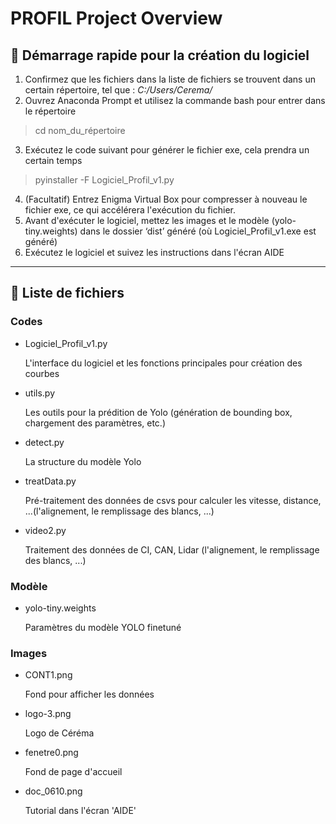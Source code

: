 # PROFIL Project Overview

## 🚙 Démarrage rapide pour la création du logiciel

1. Confirmez que les fichiers dans la liste de fichiers se trouvent dans un certain répertoire, tel que : *C:/Users/Cerema/* 
2. Ouvrez Anaconda Prompt et utilisez la commande bash pour entrer dans le répertoire
> cd nom_du_répertoire
3. Exécutez le code suivant pour générer le fichier exe, cela prendra un certain temps
> pyinstaller -F Logiciel_Profil_v1.py
4. (Facultatif) Entrez Enigma Virtual Box pour compresser à nouveau le fichier exe, ce qui accélérera l'exécution du fichier.
5. Avant d'exécuter le logiciel, mettez les images et le modèle (yolo-tiny.weights) dans le dossier ‘dist’ généré (où Logiciel_Profil_v1.exe est généré)
6. Exécutez le logiciel et suivez les instructions dans l'écran AIDE

---

## 📑 Liste de fichiers

### Codes

- Logiciel_Profil_v1.py

    L'interface du logiciel et les fonctions principales pour création des courbes

- utils.py

    Les outils pour la prédition de Yolo (génération de bounding box, chargement des paramètres, etc.)

- detect.py

    La structure du modèle Yolo

- treatData.py

    Pré-traitement des données de csvs pour calculer les vitesse, distance, ...(l'alignement, le remplissage des blancs, ...)

- video2.py

    Traitement des données de CI, CAN, Lidar (l'alignement, le remplissage des blancs, ...)

### Modèle

- yolo-tiny.weights

    Paramètres du modèle YOLO finetuné

### Images

- CONT1.png

    Fond pour afficher les données 

- logo-3.png

    Logo de Céréma

- fenetre0.png

    Fond de page d'accueil

- doc_0610.png

    Tutorial dans l'écran 'AIDE'
